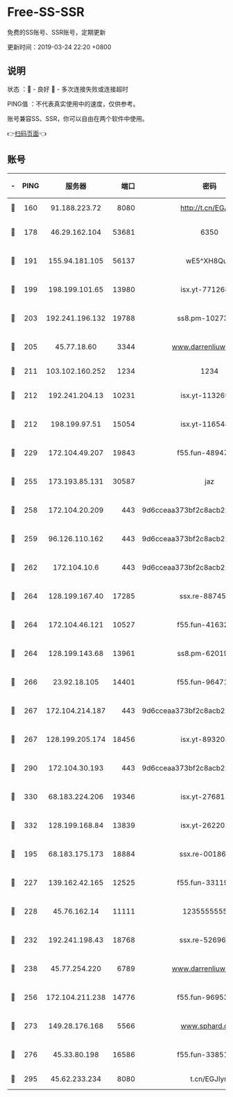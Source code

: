 # Free-SS-SSR

免费的SS账号、SSR账号，定期更新

更新时间：2019-03-24 22:20 +0800

## 说明

状态     ：🙂 - 良好 🙁 - 多次连接失败或连接超时

PING值   ：不代表真实使用中的速度，仅供参考。

账号兼容SS、SSR，你可以自由在两个软件中使用。

👉[扫码页面](https://liesauer.github.io/Free-SS-SSR/)👈

## 账号

|-|PING|服务器|端口|密码|加密方式|区域|
|:----:|:----:|:-----:|-----:|:----:|:----:|:----:|
|🙂|160|91.188.223.72|8080|http://t.cn/EGJIyrl|rc4-md5|RU|
|🙂|178|46.29.162.104|53681|6350|aes-128-ctr|RU|
|🙂|191|155.94.181.105|56137|wE5^XH8Quw|aes-256-cfb|US|
|🙂|199|198.199.101.65|13980|isx.yt-77126897|aes-256-cfb|US|
|🙂|203|192.241.196.132|19788|ss8.pm-10273519|aes-256-cfb|US|
|🙂|205|45.77.18.60|3344|www.darrenliuwei.com|aes-256-cfb|JP|
|🙂|211|103.102.160.252|1234|1234|rc4-md5|JP|
|🙂|212|192.241.204.13|10231|isx.yt-11326913|aes-256-cfb|US|
|🙂|212|198.199.97.51|15054|isx.yt-11654879|aes-256-cfb|US|
|🙂|229|172.104.49.207|19843|f55.fun-48947292|aes-256-cfb|SG|
|🙂|255|173.193.85.131|30587|jaz|aes-256-cfb|US|
|🙂|258|172.104.20.209|443|9d6cceaa373bf2c8acb22e60b6a58be6|aes-256-cfb|US|
|🙂|259|96.126.110.162|443|9d6cceaa373bf2c8acb22e60b6a58be6|aes-256-cfb|US|
|🙂|262|172.104.10.6|443|9d6cceaa373bf2c8acb22e60b6a58be6|aes-256-cfb|US|
|🙂|264|128.199.167.40|17285|ssx.re-88745830|aes-256-cfb|SG|
|🙂|264|172.104.46.121|10527|f55.fun-41632865|aes-256-cfb|SG|
|🙂|264|128.199.143.68|13961|ss8.pm-62019170|aes-256-cfb|SG|
|🙂|266|23.92.18.105|14401|f55.fun-96471682|aes-256-cfb|US|
|🙂|267|172.104.214.187|443|9d6cceaa373bf2c8acb22e60b6a58be6|aes-256-cfb|US|
|🙂|267|128.199.205.174|18456|isx.yt-89320378|aes-256-cfb|SG|
|🙂|290|172.104.30.193|443|9d6cceaa373bf2c8acb22e60b6a58be6|aes-256-cfb|US|
|🙂|330|68.183.224.206|19346|isx.yt-27681130|aes-256-cfb|SG|
|🙂|332|128.199.168.84|13839|isx.yt-26220217|aes-256-cfb|SG|
|🙂|195|68.183.175.173|18884|ssx.re-00186706|aes-256-cfb|US|
|🙂|227|139.162.42.165|12525|f55.fun-33119577|aes-256-cfb|SG|
|🙂|228|45.76.162.14|11111|123555555555|aes-256-cfb|SG|
|🙂|232|192.241.198.43|18768|ssx.re-52696687|aes-256-cfb|US|
|🙂|238|45.77.254.220|6789|www.darrenliuwei.com|aes-256-cfb|SG|
|🙂|256|172.104.211.238|14776|f55.fun-96953880|aes-256-cfb|US|
|🙂|273|149.28.176.168|5566|www.sphard.com|aes-256-cfb|AU|
|🙂|276|45.33.80.198|16586|f55.fun-33851911|aes-256-cfb|US|
|🙂|295|45.62.233.234|8080|t.cn/EGJIyrl|rc4-md5|CA|
